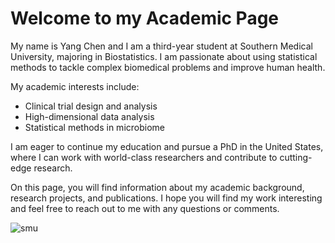 # Welcome to my Academic Page

My name is Yang Chen and I am a third-year student at Southern Medical University, majoring in Biostatistics. I am passionate about using statistical methods to tackle complex biomedical problems and improve human health.

My academic interests include:

- Clinical trial design and analysis
- High-dimensional data analysis
- Statistical methods in microbiome 

I am eager to continue my education and pursue a PhD in the United States, where I can work with world-class researchers and contribute to cutting-edge research.

On this page, you will find information about my academic background, research projects, and publications. I hope you will find my work interesting and feel free to reach out to me with any questions or comments.

![smu](/Users/apple/Documents/GitHub/Caffery-Academic-Homepage/images/IMG_0397.png)
